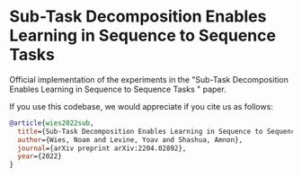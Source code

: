 # Sub-Task Decomposition Enables Learning in Sequence to Sequence Tasks 
Official implementation of the experiments in  the "Sub-Task Decomposition Enables Learning in Sequence to Sequence Tasks " paper.

If you use this codebase, we would appreciate if you cite us as follows:
```bibtex
@article{wies2022sub,
  title={Sub-Task Decomposition Enables Learning in Sequence to Sequence Tasks},
  author={Wies, Noam and Levine, Yoav and Shashua, Amnon},
  journal={arXiv preprint arXiv:2204.02892},
  year={2022}
}
```

